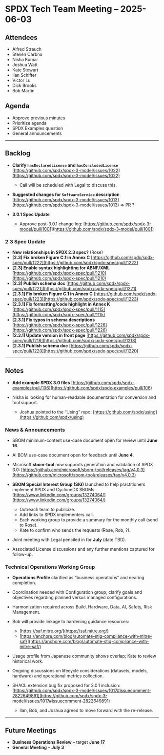 # SPDX Tech Team Meeting – 2025-06-03

## Attendees

* Alfred Strauch
* Steven Carbno
* Nisha Kumar
* Joshua Watt
* Kate Stewart
* Ilan Schifter
* Victor Lu
* Dick Brooks
* Bob Martin

## Agenda

* Approve previous minutes
* Prioritize agenda
* SPDX Examples question
* General announcements

---

## Backlog

* **Clarify `hasDeclaredLicense` and `hasConcludedLicense`**
  [https://github.com/spdx/spdx-3-model/issues/1022](https://github.com/spdx/spdx-3-model/issues/1022)

  * Call will be scheduled with Legal to discuss this.

* **Suggested changes for `SoftwareService` description**
  [https://github.com/spdx/spdx-3-model/issues/1013](https://github.com/spdx/spdx-3-model/issues/1013) ⇒ PR ?

* **3.0.1 Spec Update**

  * Approve post-3.0.1 change log: [https://github.com/spdx/spdx-3-model/pull/1001](https://github.com/spdx/spdx-3-model/pull/1001)

### 2.3 Spec Update

* **New relationships in SPDX 2.3 spec?** (Rose)
* **\[2.3] Fix broken Figure C.1 in Annex C**
  [https://github.com/spdx/spdx-spec/pull/1222](https://github.com/spdx/spdx-spec/pull/1222)
* **\[2.3] Enable syntax highlighting for ABNF/XML**
  [https://github.com/spdx/spdx-spec/pull/1210](https://github.com/spdx/spdx-spec/pull/1210)
* **\[2.3] Publish schema doc**
  [https://github.com/spdx/spdx-spec/pull/1221](https://github.com/spdx/spdx-spec/pull/1221)
* **\[2.3.1] Fix broken Figure C.1 in Annex C**
  [https://github.com/spdx/spdx-spec/pull/1223](https://github.com/spdx/spdx-spec/pull/1223)
* **\[2.3.1] Fix formatting/code highlight in Annex K**
  [https://github.com/spdx/spdx-spec/pull/1115](https://github.com/spdx/spdx-spec/pull/1115)
* **\[2.3.1] Fix typos in schema descriptions**
  [https://github.com/spdx/spdx-spec/pull/1226](https://github.com/spdx/spdx-spec/pull/1226)
* **\[2.3.1] Update version in front page**
  [https://github.com/spdx/spdx-spec/pull/1218](https://github.com/spdx/spdx-spec/pull/1218)
* **\[2.3.1] Publish schema doc**
  [https://github.com/spdx/spdx-spec/pull/1220](https://github.com/spdx/spdx-spec/pull/1220)

---

## Notes

* **Add example SPDX 3.0 files**
  [https://github.com/spdx/spdx-examples/pull/106](https://github.com/spdx/spdx-examples/pull/106)

* Nisha is looking for human-readable documentation for conversion and tool support.

  * Joshua pointed to the “Using” repo: [https://github.com/spdx/using](https://github.com/spdx/using)

### News & Announcements

* SBOM minimum-content use-case document open for review until **June 16**.

* AI BOM use-case document open for feedback until **June 4**.

* Microsoft **sbom-tool** now supports generation and validation of SPDX 3.0:
  [https://github.com/microsoft/sbom-tool/releases/tag/v4.0.3](https://github.com/microsoft/sbom-tool/releases/tag/v4.0.3)

* **SBOM Special Interest Group (SIG)** launched to help practitioners implement SPDX and CycloneDX SBOMs: [https://www.linkedin.com/groups/13274064/](https://www.linkedin.com/groups/13274064/)

  * Outreach team to publicize.
  * Add links to SPDX implementers call.
  * Each working group to provide a summary for the monthly call (send to Rose).
  * Kate to confirm who sends the requests (Rose, Rob, ?).

* Joint meeting with Legal penciled in for **July** (date TBD).

* Associated License discussions and any further mentions captured for follow-up.

### Technical Operations Working Group

* **Operations Profile** clarified as “business operations” and nearing completion.

* Coordination needed with Configuration group; clarify goals and objectives regarding planned versus managed configurations.

* Harmonization required across Build, Hardware, Data, AI, Safety, Risk Management.

* Bob will provide linkage to hardening guidance resources:

  * [https://saf.mitre.org/](https://saf.mitre.org/)
  * [https://anchore.com/blog/automate-stig-compliance-with-mitre-saf/](https://anchore.com/blog/automate-stig-compliance-with-mitre-saf/)

* Usage profile from Japanese community shows overlap; Kate to review historical work.

* Ongoing discussions on lifecycle considerations (datasets, models, hardware) and operational metrics collection.

* SHACL extension bug fix proposed for 3.0.1 inclusion:
  [https://github.com/spdx/spdx-3-model/issues/1017#issuecomment-2822649891](https://github.com/spdx/spdx-3-model/issues/1017#issuecomment-2822649891)

  * Ilan, Bob, and Joshua agreed to move forward with the re-release.

---

## Future Meetings

* **Business Operations Review** – target **June 17**
* **General Meeting** – **July 3**
